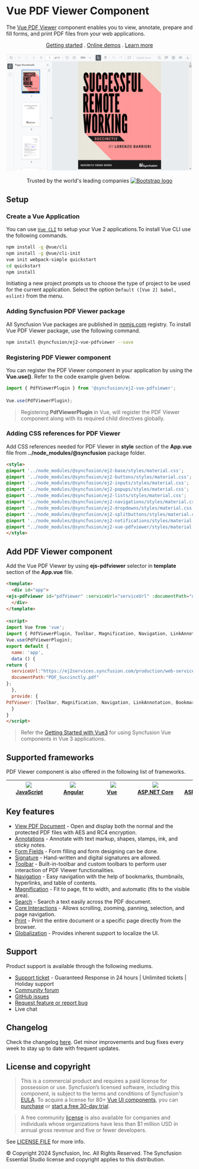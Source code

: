 # Vue PDF Viewer Component

The [Vue PDF Viewer](https://www.syncfusion.com/Vue-ui-components/Vue-pdf-viewer?utm_source=npm&utm_medium=listing&utm_campaign=Vue-pdf-viewer-npm) component enables you to view, annotate, prepare and fill forms, and print PDF files from your web applications.

<p align="center">
    <a href="https://ej2.syncfusion.com/vue/documentation/pdfviewer/getting-started/?utm_source=npm&utm_medium=listing&utm_campaign=Vue-pdf-viewer-npm">Getting started</a> . 
    <a href="https://ej2.syncfusion.com/vue/demos/?utm_source=npm&utm_medium=listing&utm_campaign=Vue-pdf-viewer-npm#/bootstrap5/pdfviewer/default">Online demos</a> . 
    <a href="https://www.syncfusion.com/Vue-components/Vue-pdf-viewer?utm_source=npm&utm_medium=listing&utm_campaign=Vue-pdf-viewer-npm">Learn more</a>
</p>

<p align="center">
    <img src="https://raw.githubusercontent.com/SyncfusionExamples/nuget-img/master/vue/vue-pdf-viewer.png" alt="Vue PDF Viewer Component"/>
</p>

<p align="center">
Trusted by the world's leading companies
  <a href="https://www.syncfusion.com">
    <img src="https://raw.githubusercontent.com/SyncfusionExamples/nuget-img/master/syncfusion/syncfusion-trusted-companies.webp" alt="Bootstrap logo">
  </a>
</p>

## Setup

### Create a Vue Application

You can use [`Vue CLI`](https://github.com/vuejs/vue-cli) to setup your Vue 2 applications.To install Vue CLI use the following commands.

```bash
npm install -g @vue/cli
npm install -g @vue/cli-init
vue init webpack-simple quickstart
cd quickstart
npm install
```

Initiating a new project prompts us to choose the type of project to be used for the current application. Select the option `Default ([Vue 2] babel, eslint)` from the menu.

### Adding Syncfusion PDF Viewer package

All Syncfusion Vue packages are published in [npmjs.com](https://www.npmjs.com/~syncfusionorg) registry. To install Vue PDF Viewer package, use the following command.

```bash
npm install @syncfusion/ej2-vue-pdfviewer --save
```

### Registering PDF Viewer component

You can register the PDF Viewer component in your application by using the **Vue.use()**. Refer to the code example given below.

```typescript
import { PdfViewerPlugin } from '@syncfusion/ej2-vue-pdfviewer';

Vue.use(PdfViewerPlugin);
```

> Registering **PdfViewerPlugin** in Vue, will register the PDF Viewer component along with its required child directives globally.

### Adding CSS references for PDF Viewer

Add CSS references needed for PDF Viewer in **style** section of the **App.vue** file from **../node_modules/@syncfusion** package folder.

```html
<style>
@import '../node_modules/@syncfusion/ej2-base/styles/material.css';
@import '../node_modules/@syncfusion/ej2-buttons/styles/material.css';
@import '../node_modules/@syncfusion/ej2-inputs/styles/material.css';
@import '../node_modules/@syncfusion/ej2-popups/styles/material.css';
@import '../node_modules/@syncfusion/ej2-lists/styles/material.css';
@import '../node_modules/@syncfusion/ej2-navigations/styles/material.css';
@import '../node_modules/@syncfusion/ej2-dropdowns/styles/material.css';
@import '../node_modules/@syncfusion/ej2-splitbuttons/styles/material.css';
@import '../node_modules/@syncfusion/ej2-notifications/styles/material.css';  
@import "../node_modules/@syncfusion/ej2-vue-pdfviewer/styles/material.css";
</style>
```

## Add PDF Viewer component

Add the Vue PDF Viewer by using **ejs-pdfviewer** selector in **template** section of the **App.vue** file.

```html
<template>
  <div id="app">
<ejs-pdfviewer id="pdfViewer" :serviceUrl="serviceUrl" :documentPath="documentPath"> </ejs-pdfviewer>
  </div>
</template>

<script>
import Vue from 'vue';
import { PdfViewerPlugin, Toolbar, Magnification, Navigation, LinkAnnotation, BookmarkView, ThumbnailView, Print, TextSelection, TextSearch, Annotation, FormFields, FormDesigner } from '@syncfusion/ej2-vue-pdfviewer';
Vue.use(PdfViewerPlugin);
export default {
  name: 'app',
  data () {
return {
  serviceUrl:"https://ej2services.syncfusion.com/production/web-services/api/pdfviewer",
  documentPath:"PDF_Succinctly.pdf"
};
  },
  provide: {
PdfViewer: [Toolbar, Magnification, Navigation, LinkAnnotation, BookmarkView, ThumbnailView, Print, TextSelection, TextSearch, Annotation, FormFields, FormDesigner]
  }
}
</script>
```

> Refer the [Getting Started with Vue3](https://ej2.syncfusion.com/vue/documentation/pdfviewer/getting-started-application/) for using Syncfusion Vue components in Vue 3 applications.

## Supported frameworks

PDF Viewer component is also offered in the following list of frameworks.

| [<img src="https://ej2.syncfusion.com/github/images/js.svg" height="50" />](https://www.syncfusion.com/javascript-ui-controls?utm_medium=listing&utm_source=github)<br/>&nbsp;&nbsp;&nbsp;&nbsp;&nbsp;[JavaScript](https://www.syncfusion.com/javascript-ui-controls?utm_medium=listing&utm_source=github)&nbsp;&nbsp;&nbsp;&nbsp; | [<img src="https://ej2.syncfusion.com/github/images/angular.svg"  height="50" />](https://www.syncfusion.com/angular-components/?utm_medium=listing&utm_source=github)<br/>&nbsp;&nbsp;&nbsp;&nbsp;&nbsp;&nbsp;&nbsp;[Angular](https://www.syncfusion.com/angular-components/?utm_medium=listing&utm_source=github)&nbsp;&nbsp;&nbsp;&nbsp;&nbsp;&nbsp; | [<img src="https://ej2.syncfusion.com/github/images/vue.svg" height="50" />](https://www.syncfusion.com/vue-ui-components?utm_medium=listing&utm_source=github)<br/>&nbsp;&nbsp;&nbsp;&nbsp;&nbsp;&nbsp;&nbsp;[Vue](https://www.syncfusion.com/vue-ui-components?utm_medium=listing&utm_source=github)&nbsp;&nbsp;&nbsp;&nbsp;&nbsp;&nbsp;&nbsp;&nbsp;&nbsp; | [<img src="https://ej2.syncfusion.com/github/images/netcore.svg" height="50" />](https://www.syncfusion.com/aspnet-core-ui-controls?utm_medium=listing&utm_source=github)<br/>&nbsp;&nbsp;[ASP.NET&nbsp;Core](https://www.syncfusion.com/aspnet-core-ui-controls?utm_medium=listing&utm_source=github)&nbsp;&nbsp; | [<img src="https://ej2.syncfusion.com/github/images/netmvc.svg" height="50" />](https://www.syncfusion.com/aspnet-mvc-ui-controls?utm_medium=listing&utm_source=github)<br/>&nbsp;&nbsp;[ASP.NET&nbsp;MVC](https://www.syncfusion.com/aspnet-mvc-ui-controls?utm_medium=listing&utm_source=github)&nbsp;&nbsp; | 
| :-----: | :-----: | :-----: | :-----: | :-----: |

## Key features

* [View PDF Document](https://ej2.syncfusion.com/vue/documentation/pdfviewer/getting-started/) - Open and display both the normal and the protected PDF files with AES and RC4 encryption.
* [Annotations](https://ej2.syncfusion.com/vue/documentation/pdfviewer/annotation/text-markup-annotation/) - Annotate with text markup, shapes, stamps, ink, and sticky notes.
* [Form Fields](https://ej2.syncfusion.com/vue/documentation/pdfviewer/form-designer/create-fillable-PDF-forms/create-programmatically/) - Form filling and form designing can be done.
* [Signature](https://ej2.syncfusion.com/angular/documentation/pdfviewer/handwritten-signature/) - Hand-written and digital signatures are allowed.
* [Toolbar](https://ej2.syncfusion.com/vue/documentation/pdfviewer/toolbar/) - Built-in-toolbar and custom toolbars to perform user interaction of PDF Viewer functionalities.
* [Navigation](https://ej2.syncfusion.com/vue/documentation/pdfviewer/navigation/) - Easy navigation with the help of bookmarks, thumbnails, hyperlinks, and table of contents.
* [Magnification](https://ej2.syncfusion.com/vue/documentation/pdfviewer/magnification/) - Fit to page, fit to width, and automatic (fits to the visible area).
* [Search](https://ej2.syncfusion.com/vue/documentation/pdfviewer/text-search/) - Search a text easily across the PDF document.	
* [Core Interactions](https://ej2.syncfusion.com/vue/documentation/pdfviewer/interaction-mode/) - Allows scrolling, zooming, panning, selection, and page navigation.
* [Print](https://ej2.syncfusion.com/vue/documentation/pdfviewer/interaction-mode/) - Print the entire document or a specific page directly from the browser.
* [Globalization](https://ej2.syncfusion.com/vue/documentation/pdfviewer/globalization/) - Provides inherent support to localize the UI.

## Support

Product support is available through the following mediums.

* [Support ticket](https://support.syncfusion.com/support/tickets/create) - Guaranteed Response in 24 hours | Unlimited tickets | Holiday support
* [Community forum](https://www.syncfusion.com/forums/Vue-js2?utm_source=npm&utm_medium=listing&utm_campaign=Vue-pdf-viewer-npm)
* [GitHub issues](https://github.com/syncfusion/ej2-Vue-ui-components/issues/new)
* [Request feature or report bug](https://www.syncfusion.com/feedback/Vue?utm_source=npm&utm_medium=listing&utm_campaign=Vue-pdf-viewer-npm)
* Live chat

## Changelog

Check the changelog [here](https://github.com/syncfusion/ej2-vue-ui-components/blob/master/components/pdfviewer/CHANGELOG.md?utm_source=npm&utm_medium=listing&utm_campaign=Vue-pdf-viewer-npm). Get minor improvements and bug fixes every week to stay up to date with frequent updates.

## License and copyright

> This is a commercial product and requires a paid license for possession or use. Syncfusion’s licensed software, including this component, is subject to the terms and conditions of Syncfusion's [EULA](https://www.syncfusion.com/eula/es/). To acquire a license for 80+ [Vue UI components](https://www.syncfusion.com/Vue-components), you can [purchase](https://www.syncfusion.com/sales/products) or [start a free 30-day trial](https://www.syncfusion.com/account/manage-trials/start-trials).

> A free community [license](https://www.syncfusion.com/products/communitylicense) is also available for companies and individuals whose organizations have less than $1 million USD in annual gross revenue and five or fewer developers.

See [LICENSE FILE](https://github.com/syncfusion/ej2/blob/master/license?utm_source=npm&utm_medium=listing&utm_campaign=Vue-pdf-viewer-npm) for more info.

&copy; Copyright 2024 Syncfusion, Inc. All Rights Reserved. The Syncfusion Essential Studio license and copyright applies to this distribution.
